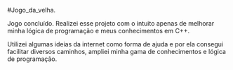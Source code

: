 #Jogo_da_velha.

Jogo concluído. Realizei esse projeto com o intuito apenas de melhorar minha lógica de programação e meus conhecimentos em C++. 

Utilizei algumas ideias da internet como forma de ajuda e por ela consegui facilitar diversos caminhos, ampliei minha gama de conhecimentos e lógica de programação.
